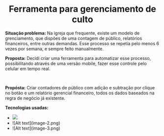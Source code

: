 <h1 align="center">Ferramenta para gerenciamento de culto</h1>

<p>
<strong>Situação problema:</strong> Na igreja que frequente, existe um modelo de grenciamento, que dispões de uma contagem de público, relatórios financeiros, entre outras demandas. Esse processo se repetia pelo 
    menos 6 vezes por semana, e sempre feito manualmente. 

 <br>

<strong>Proposta:</strong> Decidi criar uma ferramenta para automatizar esse processo, possibilitando através de uma versão mobile, fazer esse controle pelo celular em tempo real.
</p>

<br>

<p>
<strong>Propósta:</strong> Criar contadores de público com adição e subtração por clique no botão e um relatório gerencial financeiro, todos os dados baseados na regra de negócio já existente.

<br>

<strong>Tecnologias usadas:</strong> 
<ul>
    <li><img src="image-1"></li>
    <li>![Alt text](image-2.png)</li>
    <li>![Alt text](image-3.png)</li>
</ul>
</p>
